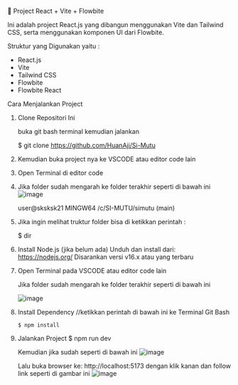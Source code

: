 🚀 Project React + Vite + Flowbite

Ini adalah project React.js yang dibangun menggunakan Vite dan Tailwind CSS, serta menggunakan komponen UI dari Flowbite.

Struktur yang Digunakan yaitu :

- React.js
- Vite
- Tailwind CSS
- Flowbite
- Flowbite React


Cara Menjalankan Project

1. Clone Repositori Ini

    buka git bash terminal kemudian jalankan
      
      $ git clone https://github.com/HuanAji/Si-Mutu

2. Kemudian buka project nya ke VSCODE atau editor code lain
3. Open Terminal di editor code
4. Jika folder sudah mengarah ke folder terakhir seperti di bawah ini
![image](https://github.com/user-attachments/assets/dbce9d04-4acd-4873-89ef-d86c8b10ba3c)

   user@sksksk21 MINGW64 /c/SI-MUTU/simutu (main)

5. Jika ingin melihat truktur folder bisa di ketikkan perintah :
    
    $ dir

6. Install Node.js (jika belum ada)
    Unduh dan install dari: https://nodejs.org/
    Disarankan versi v16.x atau yang terbaru

6. Open Terminal pada VSCODE atau editor code lain 

      Jika folder sudah mengarah ke folder terakhir seperti di bawah ini

     ![image](https://github.com/user-attachments/assets/dbce9d04-4acd-4873-89ef-d86c8b10ba3c)


3. Install Dependency
      //ketikkan perintah di bawah ini ke Terminal Git Bash

       $ npm install

5. Jalankan Project
      $ npm run dev

    Kemudian jika sudah seperti di bawah ini 
    ![image](https://github.com/user-attachments/assets/9a4f01b1-df30-4a8c-a61c-1a29313f4c42)
    
    Lalu buka browser ke: http://localhost:5173 dengan klik kanan dan follow link seperti di gambar ini 
    ![image](https://github.com/user-attachments/assets/2245b285-4af1-44c9-9696-6b0f819fe1ad)


